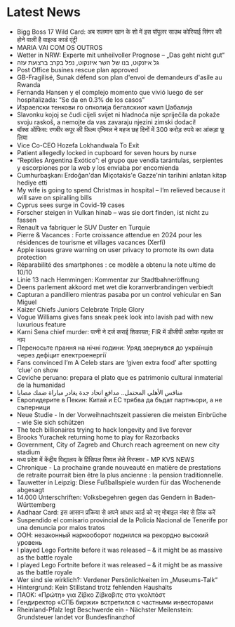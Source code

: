 # Latest News
-  Bigg Boss 17 Wild Card: अब सलमान खान के शो में इस पॉपुलर साउथ कोरियाई सिंगर की होने वाली है वाइल्ड कार्ड एंट्री
-  MARIA VAI COM OS OUTROS
-  Wetter in NRW: Experte mit unheilvoller Prognose – „Das geht nicht gut“
-  גל איזנקוט, בנו של השר איזנקוט, נפל בקרב ברצועת עזה
-  Post Office busines rescue plan approved
-  GB-Fragilisé, Sunak défend son plan d'envoi de demandeurs d'asile au Rwanda
-  Fernanda Hansen y el complejo momento que vivió luego de ser hospitalizada: “Se da en 0.3% de los casos”
-  Израелски тенкови го опколија бегалскиот камп Џабалија
-  Slavonku kojoj se čudi cijeli svijet ni hladnoća nije spriječila da pokaže svoju raskoš, a nemojte da vas zavaraju njezini zimski dodaci!
-  बॉक्स ऑफिस: रणबीर कपूर की फिल्म एनिमल ने महज छह दिनों में 300 करोड़ रुपये का आंकड़ा छू लिया
-  Vice Co-CEO Hozefa Lokhandwala To Exit
-  Patient allegedly locked in cupboard for seven hours by nurse
-  “Reptiles Argentina Exótico”: el grupo que vendía tarántulas, serpientes y escorpiones por la web y los enviaba por encomienda
-  Cumhurbaşkanı Erdoğan'dan Miçotakis'e Gazze'nin tarihini anlatan kitap hediye etti
-  My wife is going to spend Christmas in hospital – I’m relieved because it will save on spiralling bills
-  Cyprus sees surge in Covid-19 cases
-  Forscher steigen in Vulkan hinab – was sie dort finden, ist nicht zu fassen
-  Renault va fabriquer le SUV Duster en Turquie
-  Pierre & Vacances : Forte croissance attendue en 2024 pour les résidences de tourisme et villages vacances (Xerfi)
-  Apple issues grave warning on user privacy to promote its own data protection
-  Réparabilité des smartphones : ce modèle a obtenu la note ultime de 10/10
-  Linie 13 nach Hemmingen: Kommentar zur Stadtbahneröffnung
-  Deens parlement akkoord met wet die koranverbrandingen verbiedt
-  Capturan a pandillero mientras pasaba por un control vehicular en San Miguel
-  Kaizer Chiefs Juniors Celebrate Triple Glory
-  Vogue Williams gives fans sneak peek look into lavish pad with new luxurious feature
-  Karni Sena chief murder: पत्नी ने दर्ज कराई शिकायत; FIR में डीजीपी अशोक गहलोत का नाम
-  Переносьте прання на нічні години: Уряд звернувся до українців через дефіцит електроенергії
-  Fans convinced I’m A Celeb stars are ‘given extra food’ after spotting ‘clue’ on show
-  Ceviche peruano: prepara el plato que es patrimonio cultural inmaterial de la humanidad
-  منافس الأهلي المحتمل.. مدافع اتحاد جدة يغادر مباراة ضمك مصابا
-  Евролидерите в Пекин: Китай и ЕС трябва да бъдат партньори, а не съперници
-  Neue Studie - In der Vorweihnachtszeit passieren die meisten Einbrüche - wie Sie sich schützen
-  The tech billionaires trying to hack longevity and live forever
-  Brooks Yurachek returning home to play for Razorbacks
-  Government, City of Zagreb and Church reach agreement on new city stadium
-  मध्य प्रदेश में केंद्रीय विद्यालय के प्रिंसिपल रिश्वत लेते गिरफ्तार - MP KVS NEWS
-  Chronique - La prochaine grande nouveauté en matière de prestations de retraite pourrait bien être la plus ancienne : la pension traditionnelle.
-  Tauwetter in Leipzig: Diese Fußballspiele wurden für das Wochenende abgesagt
-  14.000 Unterschriften: Volksbegehren gegen das Gendern in Baden-Württemberg
-  Aadhaar Card: इस आसान प्रक्रिया से अपने आधार कार्ड को नए मोबाइल नंबर से लिंक करें
-  Suspendido el comisario provincial de la Policía Nacional de Tenerife por una denuncia por malos tratos
-  ООН: незаконный наркооборот поднялся на рекордно высокий уровень
-  I played Lego Fortnite before it was released – & it might be as massive as the battle royale
-  I played Lego Fortnite before it was released – & it might be as massive as the battle royale
-  Wer sind sie wirklich?: Verdener Persönlichkeiten im „Museums-Talk“
-  Hintergrund: Kein Stillstand trotz fehlenden Haushalts
-  ΠΑΟΚ: «Πρώτη» για Ζίβκο Ζίβκοβιτς στα γκολπόστ
-  Гендиректор «СПБ биржи» встретился с частными инвесторами
-  Rheinland-Pfalz legt Beschwerde ein - Nächster Meilenstein: Grundsteuer landet vor Bundesfinanzhof

